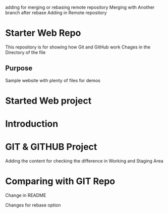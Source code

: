 adding for merging or rebasing remote repository
Merging with Another branch after rebase
Adding in Remote repository
# Starter Web Repo

This repository is for showing how Git and GitHub work
Chages in the Directory of the file
## Purpose

Sample website with plenty of files for demos

# Started Web project

# Introduction

# GIT & GITHUB Project

Adding the content for checking the difference in Working and Staging Area

# Comparing with GIT Repo

Change in README 

Changes for rebase option
